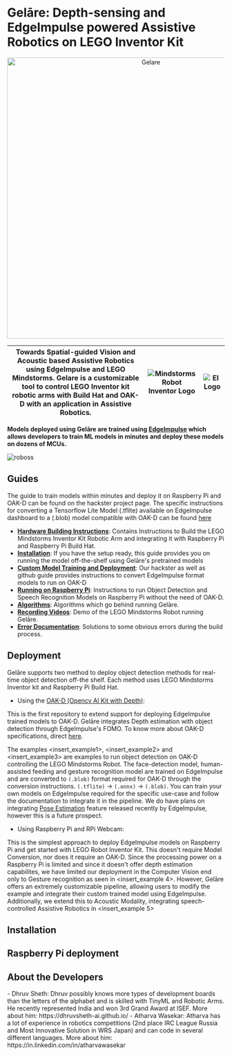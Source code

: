 # Gelāre: Depth-sensing and EdgeImpulse powered Assistive Robotics on LEGO Inventor Kit
  
<p align="center">
    <img width="650" src="https://user-images.githubusercontent.com/67831664/213986629-835ee71b-f6b1-49f6-a993-d8fe26681e22.png" alt="Gelare">
</p>  
  
|Towards Spatial-guided Vision and Acoustic based Assistive Robotics using EdgeImpulse and LEGO Mindstorms. Gelare is a customizable tool to control LEGO Inventor kit robotic arms with Build Hat and OAK-D with an application in Assistive Robotics.|![Mindstorms Robot Inventor Logo](https://raw.githubusercontent.com/gpdaniels/spike-prime/master/simulator/images/icon-mindstorms.png)|![EI Logo](https://user-images.githubusercontent.com/67831664/214021405-40ce9f8a-e185-49e3-9605-864f46f0029c.png)|
|--|--|--|

**Models deployed using Gelāre are trained using [EdgeImpulse](https://edgeimpulse.com) which allows developers to train ML models in minutes and deploy these models on dozens of MCUs.**

![roboss](https://user-images.githubusercontent.com/67831664/214067911-7d130763-ddb9-40e6-91ac-c16eaa73013f.png)

<h2> Guides </h2>

The guide to train models within minutes and deploy it on Raspberry Pi and OAK-D can be found on the hackster project page. The specific instructions for converting a Tensorflow Lite Model (.tflite) available on EdgeImpulse dashboard to a (.blob) model compatible with OAK-D can be found [here](https://github.com/dhruvsheth-ai/Gelare/tree/main/models)

- **[Hardware Building Instructions](https://github.com/dhruvsheth-ai/Gelare/tree/main/building-instructions)**: Contains Instructions to Build the LEGO Mindstorms Inventor Kit Robotic Arm and integrating it with Raspberry Pi and Raspberry Pi Build Hat.
- **[Installation](https://github.com/dhruvsheth-ai/Gelare/blob/main/README.md#-installation-)**: If you have the setup ready, this guide provides you on running the model off-the-shelf using Gelāre's pretrained models
- **[Custom Model Training and Deployment](https://github.com/dhruvsheth-ai/Gelare/tree/main/models)**: Our hackster as well as github guide provides instructions to convert EdgeImpulse format models to run on OAK-D
- **[Running on Raspberry Pi](https://github.com/dhruvsheth-ai/Gelare/blob/main/README.md#-raspberry-pi-deployment-)**: Instructions to run Object Detection and Speech Recognition Models on Raspberry Pi without the need of OAK-D.
- **[Algorithms](https://github.com/dhruvsheth-ai/Gelare/tree/main/Algorithms)**: Algorithms which go behind running Gelāre.
- **[Recording Videos](https://github.com/dhruvsheth-ai/Gelare/tree/main/Demo%20Videos)**: Demo of the LEGO Mindstorms Robot running Gelāre.  
- **[Error Documentation](https://github.com/dhruvsheth-ai/Gelare/tree/main/error-docs)**: Solutions to some obvious errors during the build process.

<h2> Deployment </h2>

Gelāre supports two method to deploy object detection methods for real-time object detection off-the shelf. Each method uses LEGO Mindstorms Inventor kit and Raspberry Pi Build Hat.

- Using the [OAK-D (Opencv AI Kit with Depth)](https://store.opencv.ai/products/oak-d): 

This is the first repository to extend support for deploying EdgeImpulse trained models to OAK-D. Gelāre integrates Depth estimation with object detection through EdgeImpulse's FOMO. To know more about OAK-D specifications, direct [here](https://github.com/dhruvsheth-ai/Gelare/blob/main/building-instructions/README.md#-oak-d-deployment-). 

The examples <insert_example1>, <insert_example2> and <insert_example3> are examples to run object detection on OAK-D controlling the LEGO Mindstorms Robot. The face-detection model, human-assisted feeding and gesture recognition model are trained on EdgeImpulse and are converted to `(.blob)` format required for OAK-D through the conversion instructions. `(.tflite)` -> `(.onnx)` -> `(.blob)`. You can train your own models on EdgeImpulse required for the specific use-case and follow the documentation to integrate it in the pipeline. We do have plans on integrating [Pose Estimation](https://github.com/edgeimpulse/pose-estimation-processing-block) feature released recently by EdgeImpulse, however this is a future prospect.

- Using Raspberry Pi and RPi Webcam:

This is the simplest approach to deploy EdgeImpulse models on Raspberry Pi and get started with LEGO Robot Inventor Kit. This doesn't require Model Conversion, nor does it require an OAK-D. Since the processing power on a Raspberry Pi is limited and since it doesn't offer depth estimation capabilites, we have limited our deployment in the Computer Vision end only to Gesture recognition as seen in <insert_example 4>. However, Gelāre offers an extremely customizable pipeline, allowing users to modify the example and integrate their custom trained model using EdgeImpulse. Additionally, we extend this to Acoustic Modality, integrating speech-controlled Assistive Robotics in <insert_example 5>

<h2> Installation </h2>


<h2> Raspberry Pi deployment </h2>

<h2> About the Developers </h2>
- Dhruv Sheth: Dhruv possibly knows more types of development boards than the letters of the alphabet and is skilled with TinyML and Robotic Arms. He recently represented India and won 3rd Grand Award at ISEF. More about him: https://dhruvsheth-ai.github.io/
- Atharva Wasekar: Atharva has a lot of experience in robotics competitions (2nd place IRC League Russia and Most Innovative Solution in WRS Japan) and can code in several different languages. More about him: https://in.linkedin.com/in/atharvawasekar


